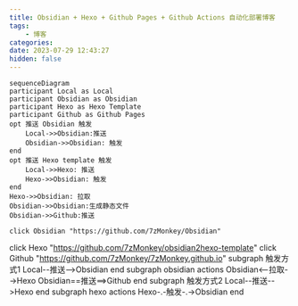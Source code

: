 ```yaml
---
title: Obsidian + Hexo + Github Pages + Github Actions 自动化部署博客
tags: 
	- 博客
categories:
date: 2023-07-29 12:43:27
hidden: false
---
```

```mermaid
sequenceDiagram
participant Local as Local
participant Obsidian as Obsidian
participant Hexo as Hexo Template
participant Github as Github Pages
opt 推送 Obsidian 触发
	Local->>Obsidian:推送
	Obsidian->>Obsidian: 触发
end
opt 推送 Hexo template 触发
	Local->>Hexo: 推送
	Hexo->>Obsidian: 触发
end
Hexo->>Obsidian: 拉取
Obsidian->>Obsidian:生成静态文件
Obsidian->>Github:推送
```
	click Obsidian "https://github.com/7zMonkey/Obsidian"
click Hexo "https://github.com/7zMonkey/obsidian2hexo-template"
click Github "https://github.com/7zMonkey/7zMonkey.github.io"
subgraph 触发方式1
Local--推送-->Obsidian
end
subgraph obsidian actions
Obsidian<--拉取-->Hexo
Obsidian==推送==>Github
end
subgraph 触发方式2
Local--推送-->Hexo
end
subgraph hexo actions
Hexo-.-触发-.->Obsidian
end